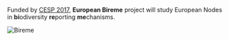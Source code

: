Funded by [CESP 2017](http://www.gbif.org/programme/capacity-support), **European Bireme** project will study European Nodes in **bi**odiversity **re**porting **me**chanisms.

![Bireme](/bireme/assets/GreekBireme500BC.jpg)